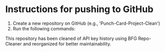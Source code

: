 # Instructions for pushing to GitHub

1. Create a new repository on GitHub (e.g., 'Punch-Card-Project-Clean')
2. Run the following commands:



This repository has been cleaned of API key history using BFG Repo-Cleaner and reorganized for better maintainability.
